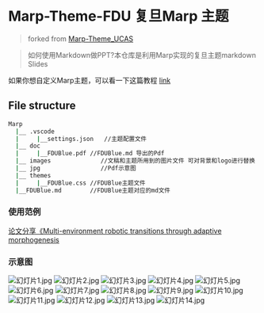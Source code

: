 # Marp-Theme-FDU 复旦Marp 主题

> forked from [Marp-Theme_UCAS](https://github.com/BeWaterMyFriend7/Marp-Theme-UCAS)

> 如何使用Markdown做PPT?本仓库是利用Marp实现的复旦主题markdown Slides


如果你想自定义Marp主题，可以看一下这篇教程 [link](https://zhuanlan.zhihu.com/p/449668027)

## File structure

```bash
Marp
  |__ .vscode
  |     |__settings.json   //主题配置文件
  |__ doc
  |     |__FDUBlue.pdf //FDUBlue.md 导出的Pdf
  |__ images              //文稿和主题所用到的图片文件 可对背景和logo进行替换
  |__ jpg                 //Pdf示意图
  |__ themes
  |     |__FDUBlue.css //FDUBlue主题文件
  |__FDUBlue.md        //FDUBlue主题对应的md文件
```



### 使用范例

[论文分享《Multi-environment robotic transitions through adaptive morphogenesis](https://github.com/jeekzhang/Paper-sharing)

### 示意图

![幻灯片1.jpg](./jpg/1.jpg)
![幻灯片2.jpg](./jpg/2.jpg)
![幻灯片3.jpg](./jpg/3.jpg)
![幻灯片4.jpg](./jpg/4.jpg)
![幻灯片5.jpg](./jpg/5.jpg)
![幻灯片6.jpg](./jpg/6.jpg)
![幻灯片7.jpg](./jpg/7.jpg)
![幻灯片8.jpg](./jpg/8.jpg)
![幻灯片9.jpg](./jpg/9.jpg)
![幻灯片10.jpg](./jpg/10.jpg)
![幻灯片11.jpg](./jpg/11.jpg)
![幻灯片12.jpg](./jpg/12.jpg)
![幻灯片13.jpg](./jpg/13.jpg)
![幻灯片14.jpg](./jpg/14.jpg)
